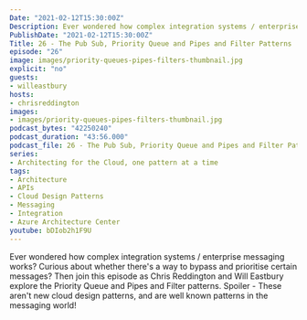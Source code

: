 ```yaml
---
Date: "2021-02-12T15:30:00Z"
Description: Ever wondered how complex integration systems / enterprise messaging works? Curious about whether there's a way to bypass and prioritise certain messages? Then join this episode as Chris Reddington and Will Eastbury explore the Priority Queue and Pipes and Filter patterns. Spoiler - These aren't new cloud design patterns, and are well known patterns in the messaging world!
PublishDate: "2021-02-12T15:30:00Z"
Title: 26 - The Pub Sub, Priority Queue and Pipes and Filter Patterns
episode: "26"
image: images/priority-queues-pipes-filters-thumbnail.jpg
explicit: "no"
guests:
- willeastbury
hosts:
- chrisreddington
images:
- images/priority-queues-pipes-filters-thumbnail.jpg
podcast_bytes: "42250240"
podcast_duration: "43:56.000"
podcast_file: 26 - The Pub Sub, Priority Queue and Pipes and Filter Patterns.mp3
series:
- Architecting for the Cloud, one pattern at a time
tags:
- Architecture
- APIs
- Cloud Design Patterns
- Messaging
- Integration
- Azure Architecture Center
youtube: bDIob2h1F9U
---
```

Ever wondered how complex integration systems / enterprise messaging works? Curious about whether there's a way to bypass and prioritise certain messages? Then join this episode as Chris Reddington and Will Eastbury explore the Priority Queue and Pipes and Filter patterns. Spoiler - These aren't new cloud design patterns, and are well known patterns in the messaging world!